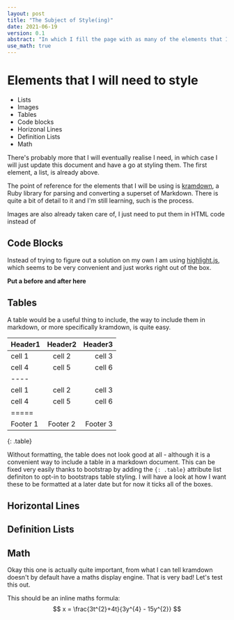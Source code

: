 ```yaml
---
layout: post
title: "The Subject of Style(ing)"
date: 2021-06-19
version: 0.1
abstract: "In which I fill the page with as many of the elements that I will need to style to make all of my blog posts look good."
use_math: true
---
```


# Elements that I will need to style

- Lists
- Images
- Tables
- Code blocks
- Horizonal Lines
- Definition Lists
- Math

There's probably more that I will eventually realise I need, in which case I will just update this document and have a go at styling them. The first element, a list, is already above.

The point of reference for the elements that I will be using is [kramdown]("https://kramdown.gettalong.org/index.html"), a Ruby library for parsing and converting a superset of Markdown. There is quite a bit of detail to it and I'm still learning, such is the process.

Images are also already taken care of, I just need to put them in HTML code instead of

## Code Blocks

Instead of trying to figure out a solution on my own I am using [highlight.js]("https://highlightjs.org/"), which seems to be very convenient and just works right out of the box. 

**Put a before and after here**

## Tables

A table would be a useful thing to include, the way to include them in markdown, or more specifically kramdown, is quite easy.

| Header1 | Header2 | Header3 |
|:--------|:-------:|--------:|
| cell 1   | cell 2   | cell 3   |
| cell 4   | cell 5   | cell 6   |
|----
| cell 1   | cell 2   | cell 3   |
| cell 4   | cell 5   | cell 6   |
|=====
| Footer 1   | Footer 2   | Footer 3
{: .table}

Without formatting, the table does not look good at all - although it is a convenient way to include a table in a markdown document. This can be fixed very easily thanks to bootstrap by adding the `{: .table}` attribute list definiton to opt-in to bootstraps table styling. I will have a look at how I want these to be formatted at a later date but for now it ticks all of the boxes.

## Horizontal Lines


## Definition Lists


## Math

Okay this one is actually quite important, from what I can tell kramdown doesn't by default have a maths display engine. That is very bad! Let's test this out.

This should be an inline maths formula:  $$ x = \frac{3t^{2}+4t}{3y^{4} - 15y^{2}} $$